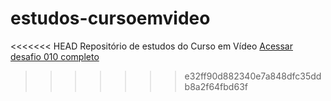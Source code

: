 # estudos-cursoemvideo

<<<<<<< HEAD
Repositório de estudos do Curso em Vídeo
<a href="https://prediin.github.io/estudos-cursoemvideo/html-css/desafio010/index.html" target="_blank">Acessar desafio 010 completo</a>
>>>>>>> e32ff90d882340e7a848dfc35ddb8a2f64fbd63f